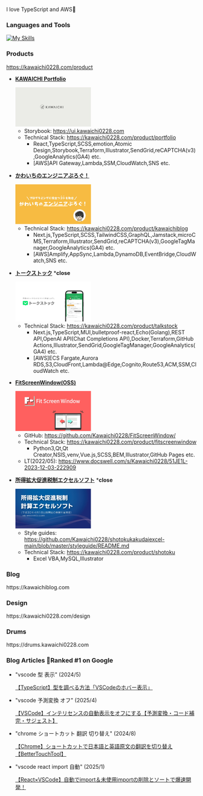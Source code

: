 I love TypeScript and AWS🥰

<h3 align="left">Languages and Tools</h3>

[![My Skills](https://skillicons.dev/icons?i=react,nextjs,vue,sass,ts,go,express,graphql,mysql,aws,terraform,docker,githubactions,py,ai,ps&perline=8)](https://skillicons.dev)

<h3 align="left">Products</h3>

https://kawaichi0228.com/product

- [**KAWAICHI Portfolio**](https://kawaichi0228.com/)

  <a href="https://kawaichi0228.com/">
    <img src="assets/kawaichi-portfolio.webp" alt="KAWAICHI Portfolio" width="200">
  </a>

  - Storybook: https://ui.kawaichi0228.com
  - Technical Stack: https://kawaichi0228.com/product/portfolio
    - React,TypeScript,SCSS,emotion,Atomic Design,Storybook,Terraform,Illustrator,SendGrid,reCAPTCHA(v3),GoogleAnalytics(GA4) etc.
    - [AWS]API Gateway,Lambda,SSM,CloudWatch,SNS etc.

- [**かわいちのエンジニアぶろぐ！**](https://kawaichiblog.com/)

  <a href="https://kawaichiblog.com/">
    <img src="assets/kawaichi-blog.webp" alt="KAWAICHI Blog" width="200">
  </a>
  
  - Technical Stack: https://kawaichi0228.com/product/kawaichiblog
    - Next.js,TypeScript,SCSS,TailwindCSS,GraphQL,Jamstack,microCMS,Terraform,Illustrator,SendGrid,reCAPTCHA(v3),GoogleTagManager,GoogleAnalytics(GA4) etc.
    - [AWS]Amplify,AppSync,Lambda,DynamoDB,EventBridge,CloudWatch,SNS etc.

- [**トークストック**](https://www.talkstock.jp/) ***close**
  
  <a href="https://www.talkstock.jp/">
    <img src="assets/talkstock.webp" alt="TalkStock" width="200">
  </a>

  - Technical Stack: https://kawaichi0228.com/product/talkstock
    - Next.js,TypeScript,MUI,bulletproof-react,Echo(Golang),REST API,OpenAI API(Chat Completions API),Docker,Terraform,GitHub Actions,Illustrator,SendGrid,GoogleTagManager,GoogleAnalytics(GA4) etc.
    - [AWS]ECS Fargate,Aurora RDS,S3,CloudFront,Lambda@Edge,Cognito,Route53,ACM,SSM,CloudWatch etc.
  
- [**FitScreenWindow(OSS)**](https://fitscreenwindow.com/)

  <a href="https://fitscreenwindow.com/">
    <img src="assets/fitscreenwindow.webp" alt="FitScreenWindow" width="200">
  </a>

  - GitHub: https://github.com/Kawaichi0228/FitScreenWindow/
  - Technical Stack: https://kawaichi0228.com/product/fitscreenwindow
    - Python3,Qt,Qt Creator,NSIS,venv,Vue.js,SCSS,BEM,Illustrator,GitHub Pages etc.
  - LT(2022/05): https://www.docswell.com/s/Kawaichi0228/51JE1L-2023-12-03-222909

- [**所得拡大促進税制エクセルソフト**](https://github.com/Kawaichi0228/shotokukakudaiexcel-main/) ***close**

  <a href="https://github.com/Kawaichi0228/shotokukakudaiexcel-main/">
    <img src="assets/shotoku.webp" alt="所得拡大促進税制エクセルソフト" width="200">
  </a>
  
  - Style guides: https://github.com/Kawaichi0228/shotokukakudaiexcel-main/blob/master/styleguide/README.md
  - Technical Stack: https://kawaichi0228.com/product/shotoku
    - Excel VBA,MySQL,Illustrator

<h3 align="left">Blog</h3>
https://kawaichiblog.com

<h3 align="left">Design</h3>
https://kawaichi0228.com/design

<h3 align="left">Drums</h3>
https://drums.kawaichi0228.com

<h3 align="left">Blog Articles 👑Ranked #1 on Google</h3>

- "vscode 型 表示" (2024/5)
  
  [【TypeScript】型を調べる方法「VSCodeのホバー表示」](https://kawaichiblog.com/blog/yr2wzlvn2)

- "vscode 予測変換 オフ" (2025/4)
  
  [【VSCode】インテリセンスの自動表示をオフにする【予測変換・コード補完・サジェスト】](https://kawaichiblog.com/blog/auto-intellisense-off)

- "chrome ショートカット 翻訳 切り替え" (2024/8)
  
  [【Chrome】ショートカットで日本語と英語原文の翻訳を切り替え【BetterTouchTool】](https://kawaichiblog.com/blog/btt-translated-into-japanese)

- "vscode react import 自動" (2025/1)
  
  [【React×VSCode】自動でimport＆未使用importの削除とソートで爆速開発！](https://www.kawaichiblog.com/blog/ej-gewz8edl8)
